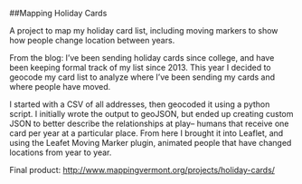 ##Mapping Holiday Cards

A project to map my holiday card list, including moving markers to show how people change location between years.

From the blog:
I’ve been sending holiday cards since college, and have been keeping formal track of my list since 2013. This year I decided to geocode my card list to analyze where I’ve been sending my cards and where people have moved.

I started with a CSV of all addresses, then geocoded it using a python script. I initially wrote the output to geoJSON, but ended up creating custom JSON to better describe the relationships at play– humans that receive one card per year at a particular place. From here I brought it into Leaflet, and using the Leafet Moving Marker plugin, animated people that have changed locations from year to year.

Final product: http://www.mappingvermont.org/projects/holiday-cards/

